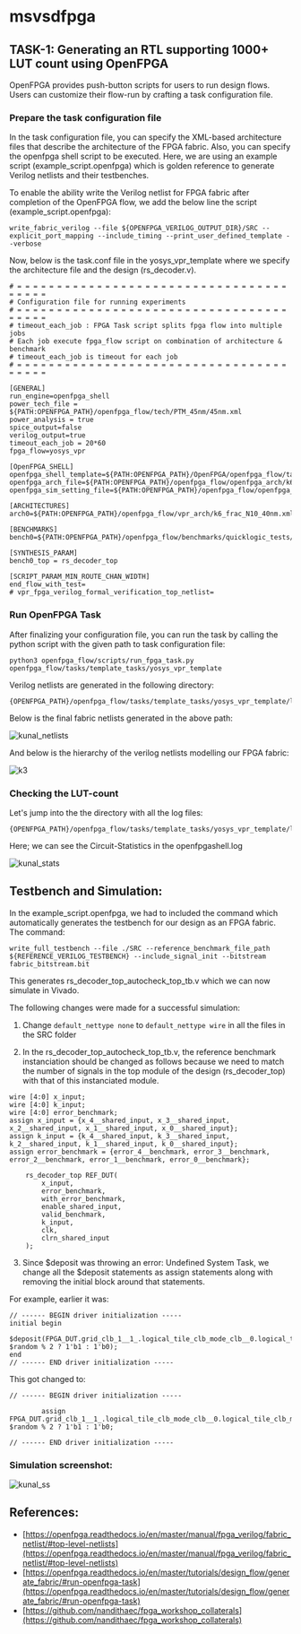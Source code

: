 # msvsdfpga

## TASK-1: Generating an RTL supporting 1000+ LUT count using OpenFPGA

OpenFPGA provides push-button scripts for users to run design flows. Users can customize their flow-run by crafting a task configuration file.

### Prepare the task configuration file

In the task configuration file, you can specify the XML-based architecture files that describe the architecture of the FPGA fabric.
Also, you can specify the openfpga shell script to be executed. Here, we are using an example script (example_script.openfpga) which is golden reference to generate Verilog netlists and their testbenches. 

To enable the ability write the Verilog netlist for FPGA fabric after completion of the OpenFPGA flow, we add the below line the script (example_script.openfpga):

```
write_fabric_verilog --file ${OPENFPGA_VERILOG_OUTPUT_DIR}/SRC --explicit_port_mapping --include_timing --print_user_defined_template --verbose
```

Now, below is the task.conf file in the yosys_vpr_template where we specify the architecture file and the design (rs_decoder.v).

```
# = = = = = = = = = = = = = = = = = = = = = = = = = = = = = = = = = = = = = = =
# Configuration file for running experiments
# = = = = = = = = = = = = = = = = = = = = = = = = = = = = = = = = = = = = = = =
# timeout_each_job : FPGA Task script splits fpga flow into multiple jobs
# Each job execute fpga_flow script on combination of architecture & benchmark
# timeout_each_job is timeout for each job
# = = = = = = = = = = = = = = = = = = = = = = = = = = = = = = = = = = = = = = =

[GENERAL]
run_engine=openfpga_shell
power_tech_file = ${PATH:OPENFPGA_PATH}/openfpga_flow/tech/PTM_45nm/45nm.xml
power_analysis = true
spice_output=false
verilog_output=true
timeout_each_job = 20*60
fpga_flow=yosys_vpr

[OpenFPGA_SHELL]
openfpga_shell_template=${PATH:OPENFPGA_PATH}/OpenFPGA/openfpga_flow/tasks/template_tasks/yosys_vpr_template/example_script.openfpga
openfpga_arch_file=${PATH:OPENFPGA_PATH}/openfpga_flow/openfpga_arch/k6_frac_N10_40nm_openfpga.xml
openfpga_sim_setting_file=${PATH:OPENFPGA_PATH}/openfpga_flow/openfpga_simulation_settings/fixed_sim_openfpga.xml

[ARCHITECTURES]
arch0=${PATH:OPENFPGA_PATH}/openfpga_flow/vpr_arch/k6_frac_N10_40nm.xml

[BENCHMARKS]
bench0=${PATH:OPENFPGA_PATH}/openfpga_flow/benchmarks/quicklogic_tests/rs_decoder/rtl/rs_decoder.v

[SYNTHESIS_PARAM]
bench0_top = rs_decoder_top

[SCRIPT_PARAM_MIN_ROUTE_CHAN_WIDTH]
end_flow_with_test=
# vpr_fpga_verilog_formal_verification_top_netlist=

```

### Run OpenFPGA Task

After finalizing your configuration file, you can run the task by calling the python script with the given path to task configuration file:

```
python3 openfpga_flow/scripts/run_fpga_task.py openfpga_flow/tasks/template_tasks/yosys_vpr_template
```
Verilog netlists are generated in the following directory:

```
{OPENFPGA_PATH}/openfpga_flow/tasks/template_tasks/yosys_vpr_template/latest/k6_frac_N10_40nm/rs_decoder_top/MIN_ROUTE_CHAN_WIDTH
```

Below is the final fabric netlists generated in the above path:

![kunal_netlists](https://user-images.githubusercontent.com/56501917/222959020-71151ff0-6928-409d-b525-dd03beba8c4c.png)

And below is the hierarchy of the verilog netlists modelling our FPGA fabric:

![k3](https://user-images.githubusercontent.com/56501917/220191622-3ccefcf0-59de-467c-85c1-4433cd362789.png)



### Checking the LUT-count

Let's jump into the the directory with all the log files:

```
{OPENFPGA_PATH}/openfpga_flow/tasks/template_tasks/yosys_vpr_template/latest/k6_frac_N10_40nm/rs_decoder_top/MIN_ROUTE_CHAN_WIDTH
```
Here; we can see the Circuit-Statistics in the openfpgashell.log

![kunal_stats](https://user-images.githubusercontent.com/56501917/222959057-79b068ca-026b-468c-aa40-e7ceb8691b5f.png)

## Testbench and Simulation:

In the example_script.openfpga, we had to included the command which automatically generates the testbench for our design as an FPGA fabric. The command:

```
write_full_testbench --file ./SRC --reference_benchmark_file_path ${REFERENCE_VERILOG_TESTBENCH} --include_signal_init --bitstream fabric_bitstream.bit 
```
This generates rs_decoder_top_autocheck_top_tb.v which we can now simulate in Vivado.

The following changes were made for a successful simulation:

1. Change ```default_nettype none``` to ```default_nettype wire``` in all the files in the SRC folder

2. In the rs_decoder_top_autocheck_top_tb.v, the reference benchmark instanciation should be changed as follows because we need to match the number of signals in the top module of the design (rs_decoder_top) with that of this instanciated module.

```
wire [4:0] x_input;
wire [4:0] k_input;
wire [4:0] error_benchmark;
assign x_input = {x_4__shared_input, x_3__shared_input, x_2__shared_input, x_1__shared_input, x_0__shared_input};
assign k_input = {k_4__shared_input, k_3__shared_input, k_2__shared_input, k_1__shared_input, k_0__shared_input};
assign error_benchmark = {error_4__benchmark, error_3__benchmark, error_2__benchmark, error_1__benchmark, error_0__benchmark};

	rs_decoder_top REF_DUT(
		x_input,
		error_benchmark,
		with_error_benchmark,
		enable_shared_input,
		valid_benchmark,
		k_input,
		clk,
		clrn_shared_input
	);
```

3. Since $deposit was throwing an error: Undefined System Task, we change all the $deposit statements as assign statements along with removing the initial block around that statements.

For example, earlier it was:

```
// ------ BEGIN driver initialization -----
initial begin
  $deposit(FPGA_DUT.grid_clb_1__1_.logical_tile_clb_mode_clb__0.logical_tile_clb_mode_default__fle_0.logical_tile_clb_mode_default__fle_mode_physical__fabric_0.logical_tile_clb_mode_default__fle_mode_physical__fabric_mode_default__frac_logic_0.logical_tile_clb_mode_default__fle_mode_physical__fabric_mode_default__frac_logic_mode_default__frac_lut6_0.frac_lut6_0_.frac_lut6_mux_0_.mux_l1_in_0_.TGATE_0_.in, $random % 2 ? 1'b1 : 1'b0);
end	
// ------ END driver initialization -----
```

This got changed to:

```
// ------ BEGIN driver initialization -----
	
		assign FPGA_DUT.grid_clb_1__1_.logical_tile_clb_mode_clb__0.logical_tile_clb_mode_default__fle_0.logical_tile_clb_mode_default__fle_mode_physical__fabric_0.logical_tile_clb_mode_default__fle_mode_physical__fabric_mode_default__frac_logic_0.logical_tile_clb_mode_default__fle_mode_physical__fabric_mode_default__frac_logic_mode_default__frac_lut6_0.frac_lut6_0_.frac_lut6_mux_0_.mux_l1_in_0_.TGATE_0_.in= $random % 2 ? 1'b1 : 1'b0;
	
// ------ END driver initialization -----
```


### Simulation screenshot:

![kunal_ss](https://user-images.githubusercontent.com/56501917/222982755-32df4797-d899-4797-aef8-d2dae7188f73.png)



## References:
- [https://openfpga.readthedocs.io/en/master/manual/fpga_verilog/fabric_netlist/#top-level-netlists](https://openfpga.readthedocs.io/en/master/manual/fpga_verilog/fabric_netlist/#top-level-netlists)
- [https://openfpga.readthedocs.io/en/master/tutorials/design_flow/generate_fabric/#run-openfpga-task](https://openfpga.readthedocs.io/en/master/tutorials/design_flow/generate_fabric/#run-openfpga-task)
- [https://github.com/nandithaec/fpga_workshop_collaterals](https://github.com/nandithaec/fpga_workshop_collaterals)
